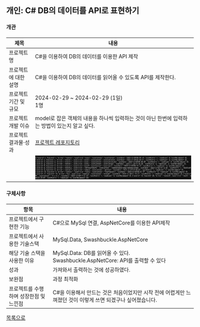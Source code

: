 ## 개인: C# DB의 데이터를 API로 표현하기
#### 개관
|제목|내용|
|----|----|
|프로젝트명|C#을 이용하여 DB의 데이터를 이용한 API 제작|
|프로젝트에 대한 설명|C#을 이용하여 DB의 데이터를 읽어올 수 있도록 API를 제작한다.|
|프로젝트 기간 및 규모|2024-02-29 ~ 2024-02-29 (1일) <br> 1명|
|프로젝트 개발 이슈|model로 잡은 객체의 내용을 하나씩 입력하는 것이 아닌 한번에 입력하는 방법이 있는지 알고 싶다.|
|프로젝트 결과물·성과|[프로젝트 레포지토리](https://github.com/portk/c_sharp_db_to_api)|
||![API출력](https://github.com/portk/portfolio/blob/main/images/csharp_api.png)|

#### 구체사항
|항목|내용|
|----|----|
|프로젝트에서 구현한 기능|C#으로 MySql 연결, AspNetCore를 이용한 API제작|
|프로젝트에서 사용한 기술스택|MySql.Data, Swashbuckle.AspNetCore|
|해당 기술 스택을 사용한 이유|MySql.Data: DB를 읽어올 수 있다.<br>Swashbuckle.AspNetCore: API를 출력할 수 있다|
|성과|가져와서 출력하는 것에 성공하였다.|
|보완점|과정 최적화|
|프로젝트를 수행하며 성장한점 및 느낀점|C#을 이용해서 만드는 것은 처음이었지만 시작 전에 어렵게만 느껴졌던 것이 이렇게 쓰면 되겠구나 싶어졌습니다.|

[목록으로](https://github.com/portk/portfolio)
